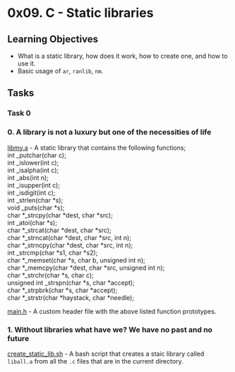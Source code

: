 # 0x09. C - Static libraries
## Learning Objectives
- What is a static library, how does it work, how to create one, and how to use it.
- Basic usage of `ar`, `ranlib`, `nm`.

## Tasks
### Task 0
### 0. A library is not a luxury but one of the necessities of life
[libmy.a](libmy.a) - A static library that contains the following functions;  
int _putchar(char c);  
int _islower(int c);  
int _isalpha(int c);  
int _abs(int n);  
int _isupper(int c);  
int _isdigit(int c);  
int _strlen(char *s);  
void _puts(char *s);  
char *_strcpy(char *dest, char *src);  
int _atoi(char *s);  
char *_strcat(char *dest, char *src);  
char *_strncat(char *dest, char *src, int n);  
char *_strncpy(char *dest, char *src, int n);  
int _strcmp(char *s1, char *s2);  
char *_memset(char *s, char b, unsigned int n);  
char *_memcpy(char *dest, char *src, unsigned int n);  
char *_strchr(char *s, char c);  
unsigned int _strspn(char *s, char *accept);  
char *_strpbrk(char *s, char *accept);  
char *_strstr(char *haystack, char *needle);  


[main.h](main.h) - A custom header file with the above listed function prototypes.
### 1. Without libraries what have we? We have no past and no future
[create_static_lib.sh](create_static_lib.sh) - A bash script that creates a staic library called `liball.a` from all the `.c` files that are in the current directory.
